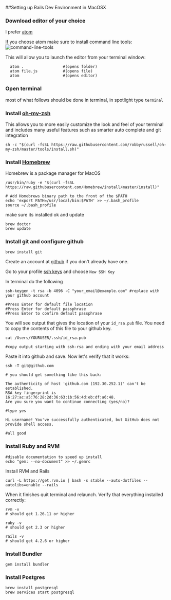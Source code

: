 ##Setting up Rails Dev Environment in MacOSX

### Download editor of your choice

I prefer [atom](https://atom.io/)

If you choose atom make sure to install command line tools:
![command-line-tools](https://cloud.githubusercontent.com/assets/194400/7987327/ba954dce-0ad4-11e5-897a-19ed0f37ff41.png)

This will allow you to launch the editor from your terminal window:

```shell
  atom .                 #(opens folder)
  atom file.js           #(opens file)
  atom                   #(opens editor)
```

### Open terminal

most of what follows should be done in terminal, in spotlight type `terminal`

### Install [oh-my-zsh](https://github.com/robbyrussell/oh-my-zsh)

This allows you to more easily customize the look and feel of your terminal and includes many useful features such as smarter auto complete and git integration

```shell
sh -c "$(curl -fsSL https://raw.githubusercontent.com/robbyrussell/oh-my-zsh/master/tools/install.sh)"
```

### Install [Homebrew](http://brew.sh/)

Homebrew is a package manager for MacOS

```shell
/usr/bin/ruby -e "$(curl -fsSL https://raw.githubusercontent.com/Homebrew/install/master/install)"

# Add Homebrews binary path to the front of the $PATH
echo 'export PATH=/usr/local/bin:$PATH' >> ~/.bash_profile
source ~/.bash_profile
```

make sure its installed ok and update

```shell
brew doctor
brew update
```

### Install git and configure github

```shell
brew install git
```

Create an account at [github](https://github.com) if you don't already have one.

Go to your profile [ssh keys](https://github.com/settings/keys) and choose `New SSH Key`

In terminal do the following

```shell
ssh-keygen -t rsa -b 4096 -C "your_email@example.com" #replace with your github account

#Press Enter for default file location
#Press Enter for default passphrase
#Press Enter to confirm default passphrase
```

You will see output that gives the location of your `id_rsa.pub` file. You need to copy the contents of this file to your github key.

```shell
cat /Users/YOURUSER/.ssh/id_rsa.pub

#copy output starting with ssh-rsa and ending with your email address
```

Paste it into github and save. Now let's verify that it works:

```shell
ssh -T git@github.com

# you should get something like this back:

The authenticity of host 'github.com (192.30.252.1)' can't be established.
RSA key fingerprint is 16:27:ac:a5:76:28:2d:36:63:1b:56:4d:eb:df:a6:48.
Are you sure you want to continue connecting (yes/no)?

#type yes

Hi username! You've successfully authenticated, but GitHub does not
provide shell access.

#all good

```

### Install Ruby and RVM

```shell
#disable documentation to speed up install
echo "gem: --no-document" >> ~/.gemrc
```

Install RVM and Rails

```shell
curl -L https://get.rvm.io | bash -s stable --auto-dotfiles --autolibs=enable --rails
```

When it finishes quit terminal and relaunch. Verify that everything installed correctly:

```shell
rvm -v
# should get 1.26.11 or higher

ruby -v
# should get 2.3 or higher

rails -v
# should get 4.2.6 or higher
```

### Install Bundler

```shell
gem install bundler
```

### Install Postgres

```shell
brew install postgresql
brew services start postgresql
```

